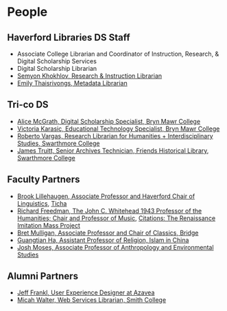# People


## Haverford Libraries DS Staff
- Associate College Librarian and Coordinator of Instruction, Research, & Digital Scholarship Services 
- Digital Scholarship Librarian 
- [Semyon Khokhlov, Research & Instruction Librarian](https://www.haverford.edu/users/skhokhlov)
- [Emily Thaisrivongs, Metadata Librarian](https://www.haverford.edu/users/ethaisrivo)

## Tri-co DS 
- [Alice McGrath,  Digital Scholarship Specialist, Bryn Mawr College](http://www.alicetmcgrath.com/)
- [Victoria Karasic, Educational Technology Specialist, Bryn Mawr College](https://www.brynmawr.edu/inside/people/victoria-karasic)
- [Roberto Vargas, Research Librarian for Humanities + Interdisciplinary Studies, Swarthmore College](https://www.swarthmore.edu/libraries/staff)
- [James Truitt, Senior Archives Technician, Friends Historical Library, Swarthmore College](https://www.swarthmore.edu/libraries/staff-0)


## Faculty Partners 

- [Brook Lillehaugen, Associate Professor and Haverford Chair of Linguistics](https://www.haverford.edu/users/blilleha), [Ticha](https://ticha.haverford.edu/)
-  [Richard Freedman, The John C. Whitehead 1943 Professor of the Humanities; Chair and Professor of Music](https://www.haverford.edu/users/rfreedma), [Citations: The Renaissance Imitation Mass Project](https://crimproject.org/) 
- [Bret Mulligan, Associate Professor and Chair of Classics, Bridge](https://www.haverford.edu/users/bmulliga)
- [Guangtian Ha,  Assistant Professor of Religion, Islam in China](https://www.haverford.edu/users/gha)
- [Josh Moses, Associate Professor of Anthropology and Environmental Studies](https://www.haverford.edu/users/jmoses)


## Alumni Partners 

- [Jeff Frankl, User Experience Designer at Azavea](https://www.azavea.com/about/teammate/jeff-frankl/)
- [Micah Walter, Web Services Librarian, Smith College](https://libraries.smith.edu/about/staff-directory/micah-walter)



